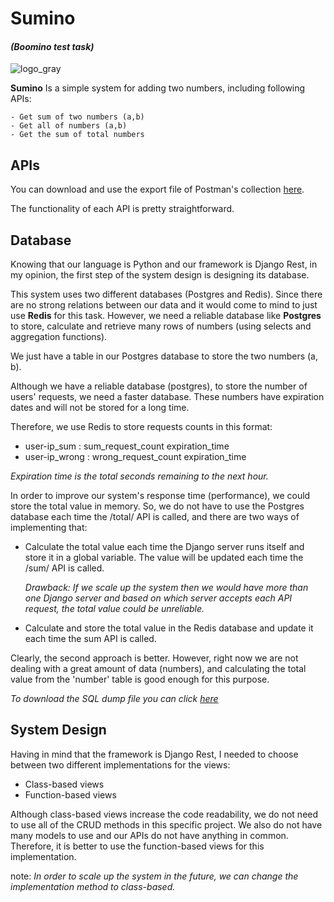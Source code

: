 # **Sumino** 
#### _(Boomino test task)_

![logo_gray](https://github.com/maripillon/Sumino/blob/master/logo/cover1.png?raw=true)

**Sumino** Is a simple system for adding two numbers, including following APIs:

    - Get sum of two numbers (a,b)
    - Get all of numbers (a,b)
    - Get the sum of total numbers


## APIs

You can download and use the export file of Postman's collection [here](https://github.com/maripillon/Sumino/tree/master/postman).

The functionality of each API is pretty straightforward. 

## Database

Knowing that our language is Python and our framework is Django Rest, in my opinion, the first step of the system design is designing its database.

This system uses two different databases (Postgres and Redis). Since there are no strong relations between our data and it would come to mind to just use **Redis** for this task. However, we need a reliable database like **Postgres** to store, calculate and retrieve many rows of numbers (using selects and aggregation functions).

We just have a table in our Postgres database to store the two numbers (a, b).

Although we have a reliable database (postgres), to store the number of users' requests, we need a faster database.
These numbers have expiration dates and will not be stored for a long time.

Therefore, we use Redis to store requests counts in this format:
- user-ip_sum : sum_request_count expiration_time
- user-ip_wrong : wrong_request_count expiration_time

_Expiration time is the total seconds remaining to the next hour._

In order to improve our system's response time (performance), we could store the total value in memory. So, we do not have to use the Postgres database each time the /total/ API is called, and there are two ways of implementing that:
+ Calculate the total value each time the Django server runs itself and store it in a global variable. The value will be updated each time the /sum/ API is called.
    
    _Drawback: If we scale up the system then we would have more than one Django server and based on which server accepts each API request, the total value could be unreliable._
    
+ Calculate and store the total value in the Redis database and update it each time the sum API is called.

Clearly, the second approach is better. However, right now we are not dealing with a great amount of data (numbers), and calculating the total value from the 'number' table is good enough for this purpose.

_To download the SQL dump file you can click [here](https://github.com/maripillon/Sumino/tree/master/db%20dump)_ 


## System Design

Having in mind that the framework is Django Rest, I needed to choose between two different implementations for the views:
- Class-based views
- Function-based views

Although class-based views increase the code readability, we do not need to use all of the CRUD methods in this specific project. We also do not have many models to use and our APIs do not have anything in common. Therefore, it is better to use the function-based views for this implementation.

note: _In order to scale up the system in the future, we can change the implementation method to class-based._









